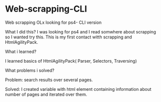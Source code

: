 # Web-scrapping-CLI
Web scrapping OLx looking for ps4- CLI version

What I did this?
I was looking for ps4 and I read somwhere about scrapping so I wanted try this. This is my first contact witth scrapping and HtmlAgilityPack.

What i learned?

I learned basics of HtmlAgilityPack( Parser, Selectors, Traversing)

What problems i solved?

Problem: search results over several pages.

Solved: I created variable with html element containing information about number of pages and iterated over them.



